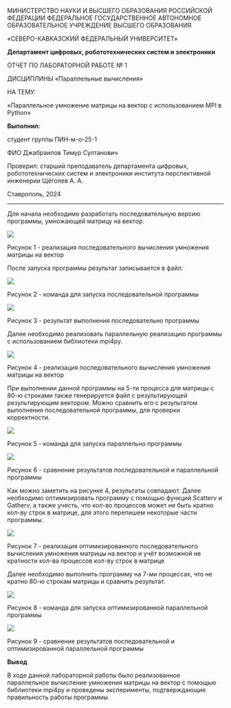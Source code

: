 МИНИCTEPCTBO НАУКИ И ВЫСШЕГО ОБРАЗОВАНИЯ РОССИЙСКОЙ ФЕДЕРАЦИИ ФЕДЕРАЛЬНОЕ ГОСУДАРСТВЕННОЕ АВТОНОМНОЕ ОБРАЗОВАТЕЛЬНОЕ УЧРЕЖДЕНИЕ ВЫСШЕГО ОБРАЗОВАНИЯ

«СЕВЕРО-КАВКАЗСКИЙ ФЕДЕРАЛЬНЫЙ УНИВЕРСИТЕТ»

**Департамент цифровых, робототехнических систем и электроники**

ОТЧЕТ ПО ЛАБОРАТОРНОЙ РАБОТЕ № 1

ДИСЦИПЛИНЫ «Параллельные вычисления»

НА ТЕМУ:

«Параллельное умножение матрицы на вектор с использованием MPI в Python»

**Выполнил:**

студент группы ПИН-м-о-25-1

ФИО Джабраилов Тимур Султанович

Проверил: старший преподаватель департамента цифровых, робототехнических систем и электроники института перспективной инженерии Щёголев А. А.

Ставрополь, 2024

---

Для начала необходимо разработать последовательную версию программы, умножающей матрицу на вектор.

![](/lr1/static/1.png)

Рисунок 1 - реализация последовательного вычисления умножения матрицы на вектор

После запуска программы результат записывается в файл:

![](/lr1/static/2.png)

Рисунок 2 - команда для запуска последовательной программы

![](/lr1/static/3.png)

Рисунок 3 - результат выполнения последовательно программы

Далее необходимо реализовать параллельную реализацию программы с использованием библиотеки mpi4py.

![](/lr1/static/4.png)

Рисунок 4 - реализация последовательного вычисления умножения матрицы на вектор

При выполнении данной программы на 5-ти процесса для матрицы с 80-ю строками также генерируется файл с результирующей результирующим вектором. Можно сравнить его с результатом выполнения последовательной программы, для проверки корректности.

![](/lr1/static/5.png)

Рисунок 5 - команда для запуска параллельно программы

![](/lr1/static/6.png)

Рисунок 6 - сравнение результатов последовательной и параллельной программы

Как можно заметить на рисунке 4, результаты совпадают. Далее необходимо оптимизировать программу с помощью функций Scatterv и Gatherv, а также учесть, что кол-во процессов может не быть кратно кол-ву строк в матрице, для этого перепишем некоторые части программы.

![](/lr1/static/7.png)

Рисунок 7 - реализация оптимизированного последовательного вычисления умножения матрицы на вектор и учёт возможной не кратности кол-ва процессов кол-ву строк в матрице

Далее необходимо выполнить программу на 7-ми процессах, что не кратно 80-ю строкам матрицы и сравнить результат.

![](/lr1/static/8.png)

Рисунок 8 - команда для запуска оптимизированной параллельной программы

![](/lr1/static/9.png)

Рисунок 9 - сравнение результатов последовательной и оптимизированной параллельной программы

**Вывод**

В ходе данной лабораторной работы было реализованное параллельное вычисление умножения матрицы на вектор с помощью библиотеки mpi4py и проведены эксперименты, подтверждающие правильность работы программы.